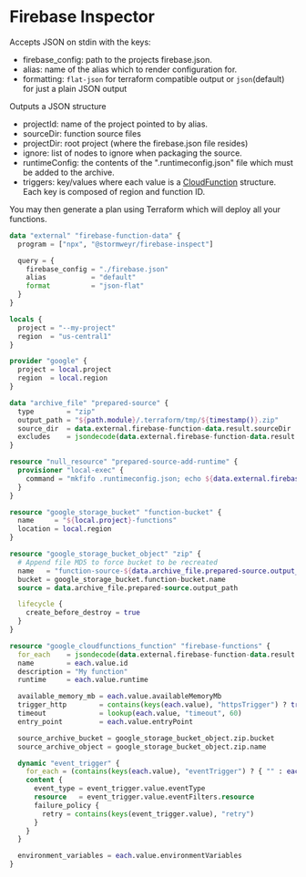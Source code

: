 Firebase Inspector
===

Accepts JSON on stdin with the keys:
* firebase_config: path to the projects firebase.json.
* alias: name of the alias which to render configuration for.
* formatting: `flat-json` for terraform compatible output or `json`(default) for just a plain JSON output

Outputs a JSON structure
* projectId: name of the project pointed to by alias.
* sourceDir: function source files
* projectDir: root project (where the firebase.json file resides)
* ignore: list of nodes to ignore when packaging the source.
* runtimeConfig: the contents of the ".runtimeconfig.json" file which must be added to the archive.
* triggers: key/values where each value is a [CloudFunction](https://cloud.google.com/functions/docs/reference/rest/v1/projects.locations.functions#CloudFunction) structure. Each key is composed of region and function ID.

You may then generate a plan using Terraform which will deploy all your functions.

```terraform
data "external" "firebase-function-data" {
  program = ["npx", "@stormweyr/firebase-inspect"]

  query = {
    firebase_config = "./firebase.json"
    alias           = "default"
    format          = "json-flat"
  }
}

locals {
  project = "--my-project"
  region  = "us-central1"
}

provider "google" {
  project = local.project
  region  = local.region
}

data "archive_file" "prepared-source" {
  type        = "zip"
  output_path = "${path.module}/.terraform/tmp/${timestamp()}.zip"
  source_dir  = data.external.firebase-function-data.result.sourceDir
  excludes    = jsondecode(data.external.firebase-function-data.result.ignore)
}

resource "null_resource" "prepared-source-add-runtime" {
  provisioner "local-exec" {
    command = "mkfifo .runtimeconfig.json; echo ${data.external.firebase-function-data.result.runtimeConfig} > .runtimeconfig.json | zip -FI ${data.archive_file.prepared-source.output_path} .runtimeconfig.json; rm .runtimeconfig.json"
  }
}

resource "google_storage_bucket" "function-bucket" {
  name     = "${local.project}-functions"
  location = local.region
}

resource "google_storage_bucket_object" "zip" {
  # Append file MD5 to force bucket to be recreated
  name   = "function-source-${data.archive_file.prepared-source.output_md5}.zip"
  bucket = google_storage_bucket.function-bucket.name
  source = data.archive_file.prepared-source.output_path

  lifecycle {
    create_before_destroy = true
  }
}

resource "google_cloudfunctions_function" "firebase-functions" {
  for_each    = jsondecode(data.external.firebase-function-data.result.triggers)
  name        = each.value.id
  description = "My function"
  runtime     = each.value.runtime

  available_memory_mb = each.value.availableMemoryMb
  trigger_http        = contains(keys(each.value), "httpsTrigger") ? true : null
  timeout             = lookup(each.value, "timeout", 60)
  entry_point         = each.value.entryPoint

  source_archive_bucket = google_storage_bucket_object.zip.bucket
  source_archive_object = google_storage_bucket_object.zip.name

  dynamic "event_trigger" {
    for_each = (contains(keys(each.value), "eventTrigger") ? { "" : each.value.eventTrigger } : {})
    content {
      event_type = event_trigger.value.eventType
      resource   = event_trigger.value.eventFilters.resource
      failure_policy {
        retry = contains(keys(event_trigger.value), "retry")
      }
    }
  }

  environment_variables = each.value.environmentVariables
}
```
